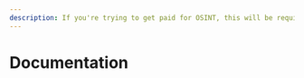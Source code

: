 ```yaml
---
description: If you're trying to get paid for OSINT, this will be required
---
```


# Documentation

